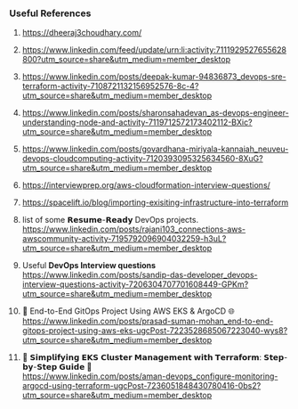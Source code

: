 ### Useful References <br>

1) https://dheeraj3choudhary.com/ 

2) https://www.linkedin.com/feed/update/urn:li:activity:7111929527655628800?utm_source=share&utm_medium=member_desktop

3) https://www.linkedin.com/posts/deepak-kumar-94836873_devops-sre-terraform-activity-7108721132156952576-8c-4?utm_source=share&utm_medium=member_desktop 

4) https://www.linkedin.com/posts/sharonsahadevan_as-devops-engineer-understanding-node-and-activity-7119712572173402112-BXic?utm_source=share&utm_medium=member_desktop 

5) https://www.linkedin.com/posts/govardhana-miriyala-kannaiah_neuveu-devops-cloudcomputing-activity-7120393095325634560-8XuG?utm_source=share&utm_medium=member_desktop

6) https://interviewprep.org/aws-cloudformation-interview-questions/

7) https://spacelift.io/blog/importing-exisiting-infrastructure-into-terraform

8) list of some 𝗥𝗲𝘀𝘂𝗺𝗲-𝗥𝗲𝗮𝗱𝘆 DevOps projects.<br>
 https://www.linkedin.com/posts/rajani103_connections-aws-awscommunity-activity-7195792096904032259-h3uL?utm_source=share&utm_medium=member_desktop

9) Useful **DevOps Interview questions** <br>
    https://www.linkedin.com/posts/sandip-das-developer_devops-interview-questions-activity-7206304707701608449-GPKm?utm_source=share&utm_medium=member_desktop

10) 🚀 End-to-End GitOps Project Using AWS EKS & ArgoCD 🌐 <br>
   https://www.linkedin.com/posts/prasad-suman-mohan_end-to-end-gitops-project-using-aws-eks-ugcPost-7223528685067223040-wys8?utm_source=share&utm_medium=member_desktop

12) 🚀 𝗦𝗶𝗺𝗽𝗹𝗶𝗳𝘆𝗶𝗻𝗴 𝗘𝗞𝗦 𝗖𝗹𝘂𝘀𝘁𝗲𝗿 𝗠𝗮𝗻𝗮𝗴𝗲𝗺𝗲𝗻𝘁 𝘄𝗶𝘁𝗵 𝗧𝗲𝗿𝗿𝗮𝗳𝗼𝗿𝗺: 𝗦𝘁𝗲𝗽-𝗯𝘆-𝗦𝘁𝗲𝗽 𝗚𝘂𝗶𝗱𝗲 🚀 <br>
    https://www.linkedin.com/posts/aman-devops_configure-monitoring-argocd-using-terraform-ugcPost-7236051848430780416-0bs2?utm_source=share&utm_medium=member_desktop
